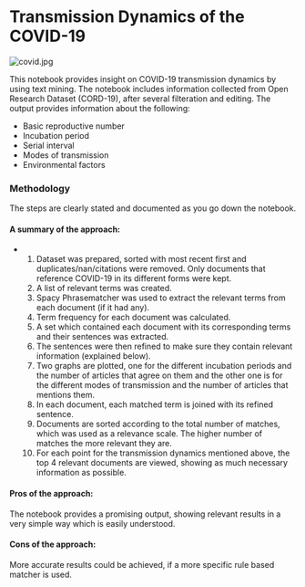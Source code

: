 # Transmission Dynamics of the COVID-19
![covid.jpg](C:/Users/asus/Desktop/covid.jpg)

This notebook provides insight on COVID-19 transmission dynamics by using text mining. The notebook includes information collected from Open Research Dataset (CORD-19), after several filteration and editing. The output provides information about the following:
* Basic reproductive number
* Incubation period 
* Serial interval
* Modes of transmission
* Environmental factors

### Methodology
The steps are clearly stated and documented as you go down the notebook. 

#### A summary of the approach:
*    
     1. Dataset was prepared, sorted with most recent first and duplicates/nan/citations were removed. Only documents that reference COVID-19 in its different forms were kept.
     2. A list of relevant terms was created.
     3. Spacy Phrasematcher was used to extract the relevant terms from each document (if it had any).
     4. Term frequency for each document was calculated.
     5. A set which contained each document with its corresponding terms and their sentences was extracted.
     6. The sentences were then refined to make sure they contain relevant information (explained below). 
     7. Two graphs are plotted, one for the different incubation periods and the number of articles that agree on them and the other one is for the different modes of transmission and the number of articles that mentions them.
     8. In each document, each matched term is joined with its refined sentence.
     9. Documents are sorted according to the total number of matches, which was used as a relevance scale. The higher number of matches the more relevant they are. 
     10. For each point for the transmission dynamics mentioned above, the top 4 relevant documents are viewed, showing as much necessary information as possible. 

#### Pros of the approach:
The notebook provides a promising output, showing relevant results in a very simple way which is easily understood.
#### Cons of the approach:
More accurate results could be achieved, if a more specific rule based matcher is used.
